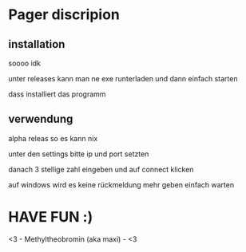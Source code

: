 # Pager discripion

## installation

soooo idk 

unter releases kann man ne exe runterladen und dann einfach starten

dass installiert das programm


## verwendung

alpha releas so es kann nix

unter den settings bitte ip und port setzten

danach 3 stellige zahl eingeben und auf connect klicken

auf windows wird es keine rückmeldung mehr geben einfach warten

# HAVE FUN :) 

<3 - Methyltheobromin (aka maxi) - <3
